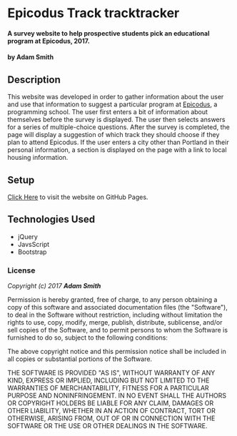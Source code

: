 # Epicodus Track tracktracker

#### A survey website to help prospective students pick an educational program at Epicodus, 2017.

#### by **Adam Smith**

## Description

This website was developed in order to gather information about the user and use that information to suggest a particular program at [Epicodus](https://www.epicodus.com/), a programming school. The user first enters a bit of information about themselves before the survey is displayed. The user then selects answers for a series of multiple-choice questions. After the survey is completed, the page will display a suggestion of which track they should choose if they plan to attend Epicodus. If the user enters a city other than Portland in their personal information, a section is displayed on the page with a link to local housing information.

## Setup

[Click Here](https://alspdx.github.io/tracktracker/) to visit the website on GitHub Pages.

## Technologies Used

* jQuery
* JavsScript
* Bootstrap

### License

_Copyright (c) 2017 **Adam Smith**_

Permission is hereby granted, free of charge, to any person obtaining a copy of this software and associated documentation files (the "Software"), to deal in the Software without restriction, including without limitation the rights to use, copy, modify, merge, publish, distribute, sublicense, and/or sell copies of the Software, and to permit persons to whom the Software is furnished to do so, subject to the following conditions:

The above copyright notice and this permission notice shall be included in all copies or substantial portions of the Software.

THE SOFTWARE IS PROVIDED "AS IS", WITHOUT WARRANTY OF ANY KIND, EXPRESS OR IMPLIED, INCLUDING BUT NOT LIMITED TO THE WARRANTIES OF MERCHANTABILITY, FITNESS FOR A PARTICULAR PURPOSE AND NONINFRINGEMENT. IN NO EVENT SHALL THE AUTHORS OR COPYRIGHT HOLDERS BE LIABLE FOR ANY CLAIM, DAMAGES OR OTHER LIABILITY, WHETHER IN AN ACTION OF CONTRACT, TORT OR OTHERWISE, ARISING FROM, OUT OF OR IN CONNECTION WITH THE SOFTWARE OR THE USE OR OTHER DEALINGS IN THE SOFTWARE.
